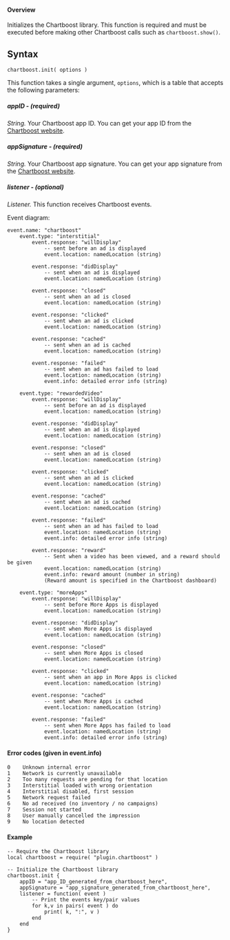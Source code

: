 #### Overview

Initializes the Chartboost library. This function is required and must be executed before making other Chartboost calls such as `chartboost.show()`.

## Syntax

```
chartboost.init( options )
```

This function takes a single argument, `options`, which is a table that accepts the following parameters:

##### appID - (required)

*String.* Your Chartboost app ID. You can get your app ID from the [Chartboost website](https://www.chartboost.com).

##### appSignature - (required)

*String.* Your Chartboost app signature. You can get your app signature from the [Chartboost website](https://www.chartboost.com).

##### listener - (optional)

*Listener.* This function receives Chartboost events.

Event diagram:

```
event.name: "chartboost"
    event.type: "interstitial"
        event.response: "willDisplay"
            -- sent before an ad is displayed
            event.location: namedLocation (string)
            
        event.response: "didDisplay"
            -- sent when an ad is displayed
            event.location: namedLocation (string)
            
        event.response: "closed"
            -- sent when an ad is closed
            event.location: namedLocation (string)
            
        event.response: "clicked"
            -- sent when an ad is clicked
            event.location: namedLocation (string)       
            
        event.response: "cached"
            -- sent when an ad is cached
            event.location: namedLocation (string)
            
        event.response: "failed"                    
            -- sent when an ad has failed to load
            event.location: namedLocation (string)
            event.info: detailed error info (string)

    event.type: "rewardedVideo"
        event.response: "willDisplay"            
            -- sent before an ad is displayed
            event.location: namedLocation (string)
            
        event.response: "didDisplay"
            -- sent when an ad is displayed
            event.location: namedLocation (string)
            
        event.response: "closed"
            -- sent when an ad is closed
            event.location: namedLocation (string)
            
        event.response: "clicked"
            -- sent when an ad is clicked
            event.location: namedLocation (string)
            
        event.response: "cached"
            -- sent when an ad is cached
            event.location: namedLocation (string)
            
        event.response: "failed"
            -- sent when an ad has failed to load
            event.location: namedLocation (string)
            event.info: detailed error info (string)
            
        event.response: "reward" 
            -- Sent when a video has been viewed, and a reward should be given
            event.location: namedLocation (string)
            event.info: reward amount (number in string)
            (Reward amount is specified in the Chartboost dashboard)

    event.type: "moreApps"
        event.response: "willDisplay"
            -- sent before More Apps is displayed
            event.location: namedLocation (string)
            
        event.response: "didDisplay"
            -- sent when More Apps is displayed
            event.location: namedLocation (string)
            
        event.response: "closed"
            -- sent when More Apps is closed
            event.location: namedLocation (string)
            
        event.response: "clicked"
            -- sent when an app in More Apps is clicked
            event.location: namedLocation (string)
            
        event.response: "cached"
            -- sent when More Apps is cached
            event.location: namedLocation (string)
            
        event.response: "failed"
            -- sent when More Apps has failed to load
            event.location: namedLocation (string)
            event.info: detailed error info (string)

```
  
#### Error codes (given in event.info)

```
0    Unknown internal error
1    Network is currently unavailable
2    Too many requests are pending for that location
3    Interstitial loaded with wrong orientation
4    Interstitial disabled, first session
5    Network request failed
6    No ad received (no inventory / no campaigns)
7    Session not started
8    User manually cancelled the impression
9    No location detected

```
  
#### Example

```
-- Require the Chartboost library
local chartboost = require( "plugin.chartboost" )

-- Initialize the Chartboost library
chartboost.init {
    appID = "app_ID_generated_from_chartboost_here",
    appSignature = "app_signature_generated_from_chartboost_here",  
    listener = function( event )
        -- Print the events key/pair values
        for k,v in pairs( event ) do
            print( k, ":", v )
        end
    end
}
```